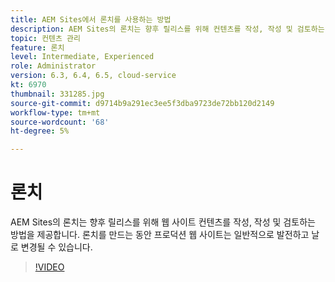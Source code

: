```yaml
---
title: AEM Sites에서 론치를 사용하는 방법
description: AEM Sites의 론치는 향후 릴리스를 위해 컨텐츠를 작성, 작성 및 검토하는 방법을 제공합니다.
topic: 컨텐츠 관리
feature: 론치
level: Intermediate, Experienced
role: Administrator
version: 6.3, 6.4, 6.5, cloud-service
kt: 6970
thumbnail: 331285.jpg
source-git-commit: d9714b9a291ec3ee5f3dba9723de72bb120d2149
workflow-type: tm+mt
source-wordcount: '68'
ht-degree: 5%

---
```



# 론치

AEM Sites의 론치는 향후 릴리스를 위해 웹 사이트 컨텐츠를 작성, 작성 및 검토하는 방법을 제공합니다. 론치를 만드는 동안 프로덕션 웹 사이트는 일반적으로 발전하고 날로 변경될 수 있습니다.

>[!VIDEO](https://video.tv.adobe.com/v/331285?quality=12&learn=on)
